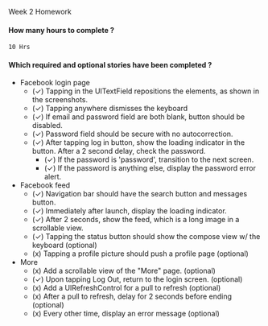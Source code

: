 

Week 2 Homework

#### How many hours to complete ?

    10 Hrs

#### Which required and optional stories have been completed ?

- Facebook login page
    - (✓) Tapping in the UITextField repositions the elements, as shown in the screenshots.
    - (✓) Tapping anywhere dismisses the keyboard
    - (✓) If email and password field are both blank, button should be disabled.
    - (✓) Password field should be secure with no autocorrection.
    - (✓) After tapping log in button, show the loading indicator in the button. After a 2 second delay, check the password.
        - (✓) If the password is 'password', transition to the next screen.
        - (✓) If the password is anything else, display the password error alert.
- Facebook feed
    - (✓) Navigation bar should have the search button and messages button.
    - (✓) Immediately after launch, display the loading indicator.
    - (✓) After 2 seconds, show the feed, which is a long image in a scrollable view.
    - (✓) Tapping the status button should show the compose view w/ the keyboard (optional)
    - (x) Tapping a profile picture should push a profile page (optional)
- More
    - (x) Add a scrollable view of the "More" page. (optional)
    - (✓) Upon tapping Log Out, return to the login screen. (optional)
    - (x) Add a UIRefreshControl for a pull to refresh (optional)
    - (x) After a pull to refresh, delay for 2 seconds before ending (optional)
    - (x) Every other time, display an error message (optional)
